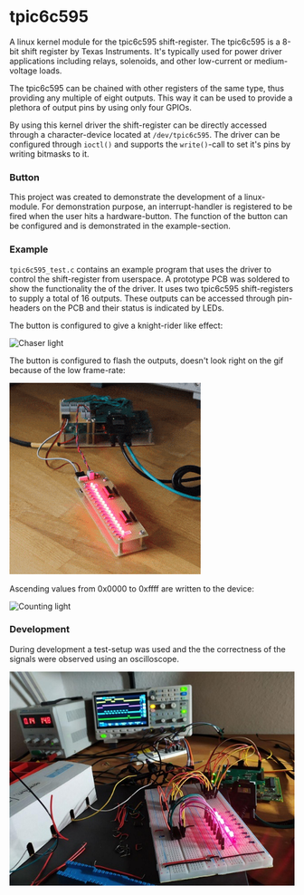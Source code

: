 
# tpic6c595
A linux kernel module for the tpic6c595 shift-register. The tpic6c595 is a 8-bit shift register by Texas Instruments. It's typically used for power driver applications including relays, solenoids, and other low-current or medium-voltage loads. 

The tpic6c595 can be chained with other registers of the same type, thus providing any multiple of eight outputs. This way it can be used to provide a plethora of output pins by using only four GPIOs.

By using this kernel driver the shift-register can be directly accessed through a character-device located at `/dev/tpic6c595`. The driver can be configured through `ioctl()` and supports the `write()`-call to set it's pins by writing bitmasks to it.

### Button
This project was created to demonstrate the development of a linux-module. For demonstration purpose, an interrupt-handler is registered to be fired when the user hits a hardware-button. The function of the button can be configured and is demonstrated in the example-section.

### Example
`tpic6c595_test.c` contains an example program that uses the driver to control the shift-register from userspace. A prototype PCB was soldered to show the functionality the of the driver. It uses two tpic6c595 shift-registers to supply a total of 16 outputs. These outputs can be accessed through pin-headers on the PCB and their status is indicated by LEDs.

The button is configured to give a knight-rider like effect:

![Chaser light](media/chase_small.gif "Chaser lights")

The button is configured to flash the outputs, doesn't look right on the gif because of the low frame-rate:

![Flash light](media/flash_small.gif "Flash lights")

Ascending values from 0x0000 to 0xffff are written to the device:

![Counting light](media/count_small.gif "Counting lights")

### Development
During development a test-setup was used and the the correctness of the signals were observed using an oscilloscope.

![Development breadboard](media/dev_breadboard.jpg "Development breadboard")